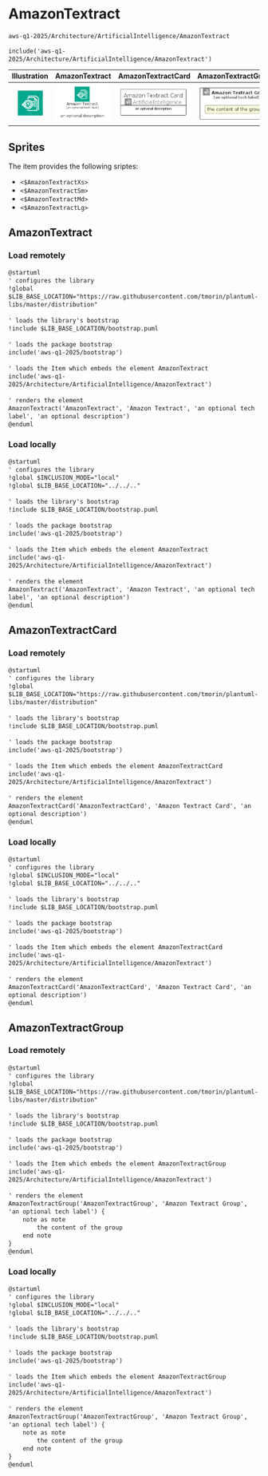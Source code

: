 # AmazonTextract


```text
aws-q1-2025/Architecture/ArtificialIntelligence/AmazonTextract
```

```text
include('aws-q1-2025/Architecture/ArtificialIntelligence/AmazonTextract')
```



| Illustration | AmazonTextract | AmazonTextractCard | AmazonTextractGroup |
| :---: | :---: | :---: | :---: |
| ![illustration for Illustration](../../../aws-q1-2025/Architecture/ArtificialIntelligence/AmazonTextract.png) | ![illustration for AmazonTextract](../../../aws-q1-2025/Architecture/ArtificialIntelligence/AmazonTextract.Local.png) | ![illustration for AmazonTextractCard](../../../aws-q1-2025/Architecture/ArtificialIntelligence/AmazonTextractCard.Local.png) | ![illustration for AmazonTextractGroup](../../../aws-q1-2025/Architecture/ArtificialIntelligence/AmazonTextractGroup.Local.png) |



## Sprites
The item provides the following sriptes:

- `<$AmazonTextractXs>`
- `<$AmazonTextractSm>`
- `<$AmazonTextractMd>`
- `<$AmazonTextractLg>`





## AmazonTextract

### Load remotely
```plantuml
@startuml
' configures the library
!global $LIB_BASE_LOCATION="https://raw.githubusercontent.com/tmorin/plantuml-libs/master/distribution"

' loads the library's bootstrap
!include $LIB_BASE_LOCATION/bootstrap.puml

' loads the package bootstrap
include('aws-q1-2025/bootstrap')

' loads the Item which embeds the element AmazonTextract
include('aws-q1-2025/Architecture/ArtificialIntelligence/AmazonTextract')

' renders the element
AmazonTextract('AmazonTextract', 'Amazon Textract', 'an optional tech label', 'an optional description')
@enduml
```

### Load locally
```plantuml
@startuml
' configures the library
!global $INCLUSION_MODE="local"
!global $LIB_BASE_LOCATION="../../.."

' loads the library's bootstrap
!include $LIB_BASE_LOCATION/bootstrap.puml

' loads the package bootstrap
include('aws-q1-2025/bootstrap')

' loads the Item which embeds the element AmazonTextract
include('aws-q1-2025/Architecture/ArtificialIntelligence/AmazonTextract')

' renders the element
AmazonTextract('AmazonTextract', 'Amazon Textract', 'an optional tech label', 'an optional description')
@enduml
```

## AmazonTextractCard

### Load remotely
```plantuml
@startuml
' configures the library
!global $LIB_BASE_LOCATION="https://raw.githubusercontent.com/tmorin/plantuml-libs/master/distribution"

' loads the library's bootstrap
!include $LIB_BASE_LOCATION/bootstrap.puml

' loads the package bootstrap
include('aws-q1-2025/bootstrap')

' loads the Item which embeds the element AmazonTextractCard
include('aws-q1-2025/Architecture/ArtificialIntelligence/AmazonTextract')

' renders the element
AmazonTextractCard('AmazonTextractCard', 'Amazon Textract Card', 'an optional description')
@enduml
```

### Load locally
```plantuml
@startuml
' configures the library
!global $INCLUSION_MODE="local"
!global $LIB_BASE_LOCATION="../../.."

' loads the library's bootstrap
!include $LIB_BASE_LOCATION/bootstrap.puml

' loads the package bootstrap
include('aws-q1-2025/bootstrap')

' loads the Item which embeds the element AmazonTextractCard
include('aws-q1-2025/Architecture/ArtificialIntelligence/AmazonTextract')

' renders the element
AmazonTextractCard('AmazonTextractCard', 'Amazon Textract Card', 'an optional description')
@enduml
```

## AmazonTextractGroup

### Load remotely
```plantuml
@startuml
' configures the library
!global $LIB_BASE_LOCATION="https://raw.githubusercontent.com/tmorin/plantuml-libs/master/distribution"

' loads the library's bootstrap
!include $LIB_BASE_LOCATION/bootstrap.puml

' loads the package bootstrap
include('aws-q1-2025/bootstrap')

' loads the Item which embeds the element AmazonTextractGroup
include('aws-q1-2025/Architecture/ArtificialIntelligence/AmazonTextract')

' renders the element
AmazonTextractGroup('AmazonTextractGroup', 'Amazon Textract Group', 'an optional tech label') {
    note as note
        the content of the group
    end note
}
@enduml
```

### Load locally
```plantuml
@startuml
' configures the library
!global $INCLUSION_MODE="local"
!global $LIB_BASE_LOCATION="../../.."

' loads the library's bootstrap
!include $LIB_BASE_LOCATION/bootstrap.puml

' loads the package bootstrap
include('aws-q1-2025/bootstrap')

' loads the Item which embeds the element AmazonTextractGroup
include('aws-q1-2025/Architecture/ArtificialIntelligence/AmazonTextract')

' renders the element
AmazonTextractGroup('AmazonTextractGroup', 'Amazon Textract Group', 'an optional tech label') {
    note as note
        the content of the group
    end note
}
@enduml
```

